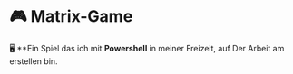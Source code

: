 # 🎮 Matrix-Game  

🖥️ **Ein Spiel das ich mit **Powershell** in meiner Freizeit, auf Der Arbeit am erstellen bin. 


